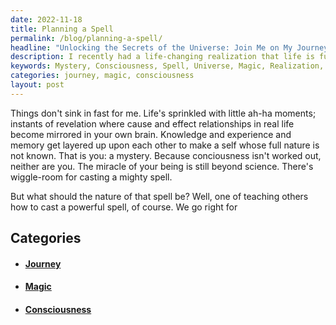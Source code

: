 ```yaml
---
date: 2022-11-18
title: Planning a Spell
permalink: /blog/planning-a-spell/
headline: "Unlocking the Secrets of the Universe: Join Me on My Journey to Make Magic Happen!"
description: I recently had a life-changing realization that life is full of mysteries and that consciousness is still beyond science. This inspired me to plan a powerful spell that I will share with others, teaching them how to cast a spell of their own. Join me on my journey as I unlock the secrets of the universe and discover how to make magic happen.
keywords: Mystery, Consciousness, Spell, Universe, Magic, Realization, Life-Changing, Journey, Unlock, Secrets
categories: journey, magic, consciousness
layout: post
---
```


Things don't sink in fast for me. Life's sprinkled with little ah-ha moments;
instants of revelation where cause and effect relationships in real life become
mirrored in your own brain. Knowledge and experience and memory get layered up
upon each other to make a self whose full nature is not known. That is you: a
mystery. Because conciousness isn't worked out, neither are you. The miracle of
your being is still beyond science. There's wiggle-room for casting a mighty
spell.

But what should the nature of that spell be? Well, one of teaching others how
to cast a powerful spell, of course. We go right for


## Categories

<ul>
<li><h4><a href='/journey/'>Journey</a></h4></li>
<li><h4><a href='/magic/'>Magic</a></h4></li>
<li><h4><a href='/consciousness/'>Consciousness</a></h4></li></ul>